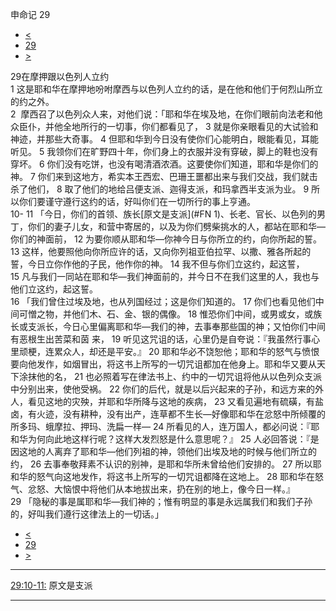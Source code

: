 ﻿





 申命记 29




* [<](bible/DEU28.md)
* [29](bible/DEU.md)
* [>](bible/DEU30.md)



 
29在摩押跟以色列人立约  
1 这是耶和华在摩押地吩咐摩西与以色列人立约的话，是在他和他们于何烈山所立的约之外。  
2  摩西召了以色列众人来，对他们说：「耶和华在埃及地，在你们眼前向法老和他众臣仆，并他全地所行的一切事，你们都看见了， 
3 就是你亲眼看见的大试验和神迹，并那些大奇事。 
4 但耶和华到今日没有使你们心能明白，眼能看见，耳能听见。 
5 我领你们在旷野四十年，你们身上的衣服并没有穿破，脚上的鞋也没有穿坏。 
6 你们没有吃饼，也没有喝清酒浓酒。这要使你们知道，耶和华是你们的神。 
7 你们来到这地方，希实本王西宏、巴珊王噩都出来与我们交战，我们就击杀了他们， 
8 取了他们的地给吕便支派、迦得支派，和玛拿西半支派为业。 
9 所以你们要谨守遵行这约的话，好叫你们在一切所行的事上亨通。  
10-
11 「今日，你们的首领、族长[原文是支派](#FN
1)、长老、官长、以色列的男丁，你们的妻子儿女，和营中寄居的，以及为你们劈柴挑水的人，都站在耶和华—你们的神面前， 
12 为要你顺从耶和华—你神今日与你所立的约，向你所起的誓。 
13 这样，他要照他向你所应许的话，又向你列祖亚伯拉罕、以撒、雅各所起的誓，今日立你作他的子民，他作你的神。 
14 我不但与你们立这约，起这誓， 
15 凡与我们一同站在耶和华—我们神面前的，并今日不在我们这里的人，我也与他们立这约，起这誓。  
16 「我们曾住过埃及地，也从列国经过；这是你们知道的。 
17 你们也看见他们中间可憎之物，并他们木、石、金、银的偶像。 
18 惟恐你们中间，或男或女，或族长或支派长，今日心里偏离耶和华—我们的神，去事奉那些国的神；又怕你们中间有恶根生出苦菜和茵 来， 
19 听见这咒诅的话，心里仍是自夸说：『我虽然行事心里顽梗，连累众人，却还是平安。』 
20 耶和华必不饶恕他；耶和华的怒气与愤恨要向他发作，如烟冒出，将这书上所写的一切咒诅都加在他身上。耶和华又要从天下涂抹他的名， 
21 也必照着写在律法书上、约中的一切咒诅将他从以色列众支派中分别出来，使他受祸。 
22 你们的后代，就是以后兴起来的子孙，和远方来的外人，看见这地的灾殃，并耶和华所降与这地的疾病， 
23 又看见遍地有硫磺，有盐卤，有火迹，没有耕种，没有出产，连草都不生长—好像耶和华在忿怒中所倾覆的所多玛、蛾摩拉、押玛、洗扁一样— 
24 所看见的人，连万国人，都必问说：『耶和华为何向此地这样行呢？这样大发烈怒是什么意思呢？』 
25 人必回答说：『是因这地的人离弃了耶和华—他们列祖的神，领他们出埃及地的时候与他们所立的约， 
26 去事奉敬拜素不认识的别神，是耶和华所未曾给他们安排的。 
27 所以耶和华的怒气向这地发作，将这书上所写的一切咒诅都降在这地上。 
28 耶和华在怒气、忿怒、大恼恨中将他们从本地拔出来，扔在别的地上，像今日一样。』  
29 「隐秘的事是属耶和华—我们神的；惟有明显的事是永远属我们和我们子孙的，好叫我们遵行这律法上的一切话。」 
* [<](bible/DEU28.md)
* [29](bible/DEU.md)
* [>](bible/DEU30.md)





---


[29:10-11:](#V10)
原文是支派




---









